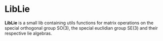 # LibLie

**LibLie** is a small lib containing utils functions for matrix operations on the special orthogonal group SO(3), the special euclidian group SE(3) and their respective lie algebras.